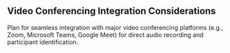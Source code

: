 ## Video Conferencing Integration Considerations
Plan for seamless integration with major video conferencing platforms (e.g., Zoom, Microsoft Teams, Google Meet) for direct audio recording and participant identification.
